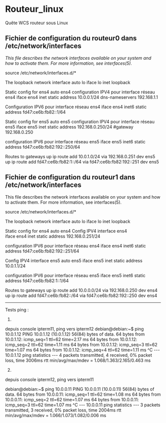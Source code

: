 # Routeur_linux
Quête WCS routeur sous Linux

## Fichier de configuration du routeur0 dans /etc/network/interfaces


_This file describes the network interfaces available on your system
 and how to activate them. For more information, see interfaces(5)._

source /etc/network/interfaces.d/*

The loopback network interface
    auto lo
    iface lo inet loopback

Static config for ens4
	  auto ens4
   configuration IPV4 pour interface réseau ens4
iface ens4 inet static
 	address 10.0.0.1/24
  dns-nameservers 192.168.1.1

Configuration IPV6 pour interface réseau ens4
	iface ens4 inet6 static
	address fd47:ce6b:fb82::1/64

Static config for ens5
   auto ens5
configuration IPV4 pour interface réseau ens5
	iface ens5 inet static
	address 192.168.0.250/24
	#gateway 192.168.0.250

configuration IPV6 pour interface réseau ens5
	iface ens5 inet6 static
	address fd47:ce6b:fb82:192::250/64

Routes to gateways
  up ip route add 10.0.1.0/24 via 192.168.0.251 dev ens5
  up ip route add fd47:ce6b:fb82:1::/64 via fd47:ce6b:fb82:192::251 dev ens5


## Fichier de configuration du routeur1 dans /etc/network/interfaces


This file describes the network interfaces available on your system
and how to activate them. For more information, see interfaces(5).

source /etc/network/interfaces.d/*

The loopback network interface
  auto lo
  iface lo inet loopback

Static config for ens4
  auto ens4
Config IPV4 interface ens4	
  iface ens4 inet static
	address 192.168.0.251/24


configuration IPV6 pour interface réseau ens4
	 iface ens4 inet6 static
 	 address fd47:ce6b:fb82:192::251/64


Config IPV4 interface ens5
	auto ens5
	iface ens5 inet static
	address 10.0.1.1/24

configuration IPV6 pour interface réseau ens5
	 iface ens5 inet6 static
 	 address fd47:ce6b:fb82:1::1/64

Routes to gateways
	up ip route add 10.0.0.0/24 via 192.168.0.250 dev ens4
	up ip route add fd47:ce6b:fb82::/64 via fd47:ce6b:fb82:192::250 dev ens4
	
	
-----------------------------------------------------------------

Tests ping :

1)
depuis console ipterm11, ping vers ipterm12
debian@debian:~$ ping 10.0.1.12
PING 10.0.1.12 (10.0.1.12) 56(84) bytes of data.
64 bytes from 10.0.1.12: icmp_seq=1 ttl=62 time=2.17 ms
64 bytes from 10.0.1.12: icmp_seq=2 ttl=62 time=1.11 ms
64 bytes from 10.0.1.12: icmp_seq=3 ttl=62 time=1.07 ms
64 bytes from 10.0.1.12: icmp_seq=4 ttl=62 time=1.11 ms
^C
--- 10.0.1.12 ping statistics ---
4 packets transmitted, 4 received, 0% packet loss, time 3006ms
rtt min/avg/max/mdev = 1.068/1.363/2.165/0.463 ms



2)
depuis console ipterm12, ping vers ipterm11

debian@debian:~$ ping 10.0.0.11
PING 10.0.0.11 (10.0.0.11) 56(84) bytes of data.
64 bytes from 10.0.0.11: icmp_seq=1 ttl=62 time=1.08 ms
64 bytes from 10.0.0.11: icmp_seq=2 ttl=62 time=1.07 ms
64 bytes from 10.0.0.11: icmp_seq=3 ttl=62 time=1.07 ms
^C
--- 10.0.0.11 ping statistics ---
3 packets transmitted, 3 received, 0% packet loss, time 2004ms
rtt min/avg/max/mdev = 1.066/1.073/1.082/0.006 ms
